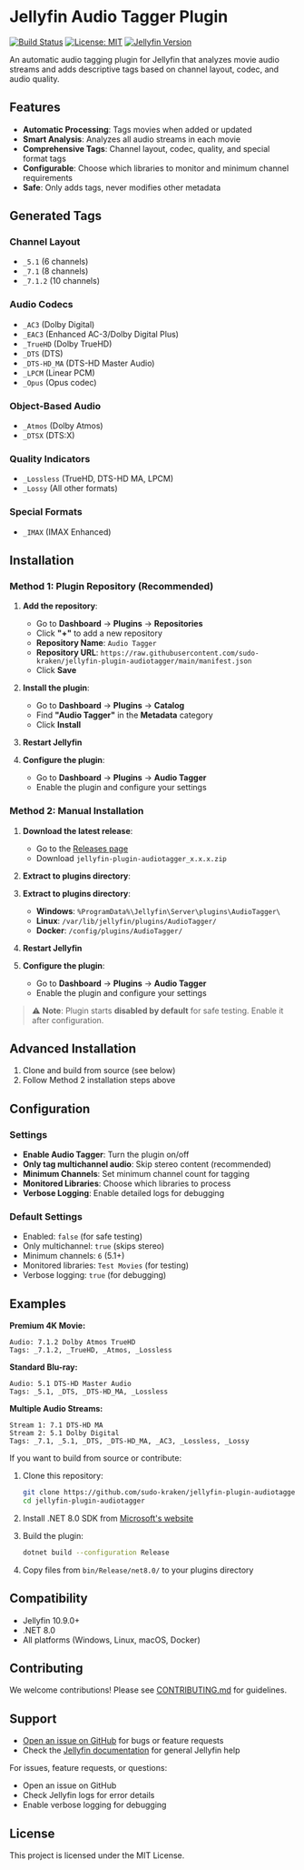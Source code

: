 # Jellyfin Audio Tagger Plugin

[![Build Status](https://github.com/sudo-kraken/jellyfin-plugin-audiotagger/actions/workflows/build.yml/badge.svg)](https://github.com/sudo-kraken/jellyfin-plugin-audiotagger/actions)
[![License: MIT](https://img.shields.io/badge/License-MIT-yellow.svg)](https://opensource.org/licenses/MIT)
[![Jellyfin Version](https://img.shields.io/badge/Jellyfin-10.9.0%2B-blue)](https://jellyfin.org/)

An automatic audio tagging plugin for Jellyfin that analyzes movie audio streams and adds descriptive tags based on channel layout, codec, and audio quality.

## Features

- **Automatic Processing**: Tags movies when added or updated
- **Smart Analysis**: Analyzes all audio streams in each movie
- **Comprehensive Tags**: Channel layout, codec, quality, and special format tags
- **Configurable**: Choose which libraries to monitor and minimum channel requirements
- **Safe**: Only adds tags, never modifies other metadata

## Generated Tags

### Channel Layout
- `_5.1` (6 channels)
- `_7.1` (8 channels)
- `_7.1.2` (10 channels)

### Audio Codecs
- `_AC3` (Dolby Digital)
- `_EAC3` (Enhanced AC-3/Dolby Digital Plus)
- `_TrueHD` (Dolby TrueHD)
- `_DTS` (DTS)
- `_DTS-HD_MA` (DTS-HD Master Audio)
- `_LPCM` (Linear PCM)
- `_Opus` (Opus codec)

### Object-Based Audio
- `_Atmos` (Dolby Atmos)
- `_DTSX` (DTS:X)

### Quality Indicators
- `_Lossless` (TrueHD, DTS-HD MA, LPCM)
- `_Lossy` (All other formats)

### Special Formats
- `_IMAX` (IMAX Enhanced)

## Installation

### Method 1: Plugin Repository (Recommended)

1. **Add the repository**:
   - Go to **Dashboard** → **Plugins** → **Repositories**
   - Click **"+"** to add a new repository
   - **Repository Name**: `Audio Tagger`
   - **Repository URL**: `https://raw.githubusercontent.com/sudo-kraken/jellyfin-plugin-audiotagger/main/manifest.json`
   - Click **Save**

2. **Install the plugin**:
   - Go to **Dashboard** → **Plugins** → **Catalog**
   - Find **"Audio Tagger"** in the **Metadata** category
   - Click **Install**

3. **Restart Jellyfin**

4. **Configure the plugin**:
   - Go to **Dashboard** → **Plugins** → **Audio Tagger**
   - Enable the plugin and configure your settings

### Method 2: Manual Installation

1. **Download the latest release**:
   - Go to the [Releases page](https://github.com/sudo-kraken/jellyfin-plugin-audiotagger/releases)
   - Download `jellyfin-plugin-audiotagger_x.x.x.zip`

2. **Extract to plugins directory**:
2. **Extract to plugins directory**:
   - **Windows**: `%ProgramData%\Jellyfin\Server\plugins\AudioTagger\`
   - **Linux**: `/var/lib/jellyfin/plugins/AudioTagger/`
   - **Docker**: `/config/plugins/AudioTagger/`

3. **Restart Jellyfin**

4. **Configure the plugin**:
   - Go to **Dashboard** → **Plugins** → **Audio Tagger**
   - Enable the plugin and configure your settings

> ⚠️ **Note**: Plugin starts **disabled by default** for safe testing. Enable it after configuration.

## Advanced Installation

1. Clone and build from source (see below)
2. Follow Method 2 installation steps above

## Configuration

### Settings
- **Enable Audio Tagger**: Turn the plugin on/off
- **Only tag multichannel audio**: Skip stereo content (recommended)
- **Minimum Channels**: Set minimum channel count for tagging
- **Monitored Libraries**: Choose which libraries to process
- **Verbose Logging**: Enable detailed logs for debugging

### Default Settings

- Enabled: `false` (for safe testing)
- Only multichannel: `true` (skips stereo)
- Minimum channels: `6` (5.1+)
- Monitored libraries: `Test Movies` (for testing)
- Verbose logging: `true` (for debugging)

## Examples

**Premium 4K Movie:**
```
Audio: 7.1.2 Dolby Atmos TrueHD
Tags: _7.1.2, _TrueHD, _Atmos, _Lossless
```

**Standard Blu-ray:**
```
Audio: 5.1 DTS-HD Master Audio
Tags: _5.1, _DTS, _DTS-HD_MA, _Lossless
```

**Multiple Audio Streams:**
```
Stream 1: 7.1 DTS-HD MA
Stream 2: 5.1 Dolby Digital
Tags: _7.1, _5.1, _DTS, _DTS-HD_MA, _AC3, _Lossless, _Lossy
```

If you want to build from source or contribute:

1. Clone this repository:

   ```bash
   git clone https://github.com/sudo-kraken/jellyfin-plugin-audiotagger.git
   cd jellyfin-plugin-audiotagger
   ```

2. Install .NET 8.0 SDK from [Microsoft's website](https://dotnet.microsoft.com/download/dotnet/8.0)

3. Build the plugin:

   ```bash
   dotnet build --configuration Release
   ```

4. Copy files from `bin/Release/net8.0/` to your plugins directory

## Compatibility

- Jellyfin 10.9.0+
- .NET 8.0
- All platforms (Windows, Linux, macOS, Docker)

## Contributing

We welcome contributions! Please see [CONTRIBUTING.md](CONTRIBUTING.md) for guidelines.

## Support

- [Open an issue on GitHub](https://github.com/sudo-kraken/jellyfin-plugin-audiotagger/issues) for bugs or feature requests
- Check the [Jellyfin documentation](https://jellyfin.org/docs/) for general Jellyfin help

For issues, feature requests, or questions:
- Open an issue on GitHub
- Check Jellyfin logs for error details
- Enable verbose logging for debugging

## License

This project is licensed under the MIT License.
